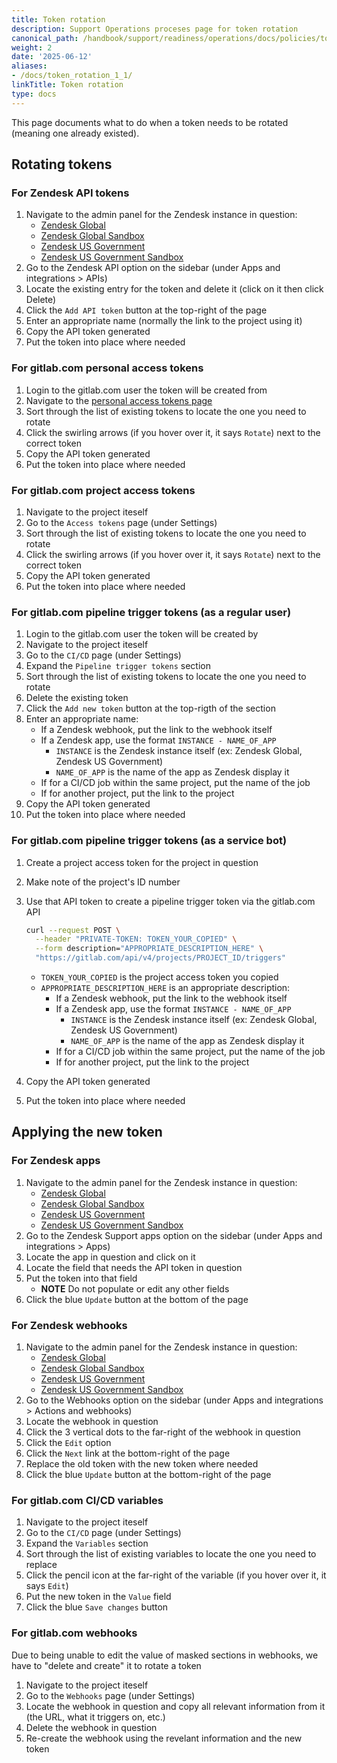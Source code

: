 ```yaml
---
title: Token rotation
description: Support Operations proceses page for token rotation
canonical_path: /handbook/support/readiness/operations/docs/policies/token_rotation
weight: 2
date: '2025-06-12'
aliases:
- /docs/token_rotation_1_1/
linkTitle: Token rotation
type: docs
---
```


This page documents what to do when a token needs to be rotated (meaning one
already existed).

## Rotating tokens

### For Zendesk API tokens

1. Navigate to the admin panel for the Zendesk instance in question:
   - [Zendesk Global](https://gitlab.zendesk.com/admin)
   - [Zendesk Global Sandbox](https://gitlab1707170878.zendesk.com/admin)
   - [Zendesk US Government](https://gitlab-federal-support.zendesk.com/admin)
   - [Zendesk US Government Sandbox](https://gitlabfederalsupport1585318082.zendesk.com/admin)
1. Go to the Zendesk API option on the sidebar (under Apps and integrations >
   APIs)
1. Locate the existing entry for the token and delete it (click on it then
   click Delete)
1. Click the `Add API token` button at the top-right of the page
1. Enter an appropriate name (normally the link to the project using it)
1. Copy the API token generated
1. Put the token into place where needed

### For gitlab.com personal access tokens

1. Login to the gitlab.com user the token will be created from
1. Navigate to the
   [personal access tokens page](https://gitlab.com/-/user_settings/personal_access_tokens)
1. Sort through the list of existing tokens to locate the one you need to rotate
1. Click the swirling arrows (if you hover over it, it says `Rotate`) next to
   the correct token
1. Copy the API token generated
1. Put the token into place where needed

### For gitlab.com project access tokens

1. Navigate to the project iteself
1. Go to the `Access tokens` page (under Settings)
1. Sort through the list of existing tokens to locate the one you need to rotate
1. Click the swirling arrows (if you hover over it, it says `Rotate`) next to
   the correct token
1. Copy the API token generated
1. Put the token into place where needed

### For gitlab.com pipeline trigger tokens (as a regular user)

1. Login to the gitlab.com user the token will be created by
1. Navigate to the project iteself
1. Go to the `CI/CD` page (under Settings)
1. Expand the `Pipeline trigger tokens` section
1. Sort through the list of existing tokens to locate the one you need to rotate
1. Delete the existing token
1. Click the `Add new token` button at the top-rigth of the section
1. Enter an appropriate name:
   - If a Zendesk webhook, put the link to the webhook itself
   - If a Zendesk app, use the format `INSTANCE - NAME_OF_APP`
     - `INSTANCE` is the Zendesk instance itself (ex: Zendesk Global, Zendesk US
       Government)
     - `NAME_OF_APP` is the name of the app as Zendesk display it
   - If for a CI/CD job within the same project, put the name of the job
   - If for another project, put the link to the project
1. Copy the API token generated
1. Put the token into place where needed

### For gitlab.com pipeline trigger tokens (as a service bot)

1. Create a project access token for the project in question
1. Make note of the project's ID number
1. Use that API token to create a pipeline trigger token via the gitlab.com API

   ```bash
   curl --request POST \
     --header "PRIVATE-TOKEN: TOKEN_YOUR_COPIED" \
     --form description="APPROPRIATE_DESCRIPTION_HERE" \
     "https://gitlab.com/api/v4/projects/PROJECT_ID/triggers"
   ```

   - `TOKEN_YOUR_COPIED` is the project access token you copied
   - `APPROPRIATE_DESCRIPTION_HERE` is an appropriate description:
     - If a Zendesk webhook, put the link to the webhook itself
     - If a Zendesk app, use the format `INSTANCE - NAME_OF_APP`
       - `INSTANCE` is the Zendesk instance itself (ex: Zendesk Global, Zendesk
         US Government)
       - `NAME_OF_APP` is the name of the app as Zendesk display it
     - If for a CI/CD job within the same project, put the name of the job
     - If for another project, put the link to the project
1. Copy the API token generated
1. Put the token into place where needed

## Applying the new token

### For Zendesk apps

1. Navigate to the admin panel for the Zendesk instance in question:
   - [Zendesk Global](https://gitlab.zendesk.com/admin)
   - [Zendesk Global Sandbox](https://gitlab1707170878.zendesk.com/admin)
   - [Zendesk US Government](https://gitlab-federal-support.zendesk.com/admin)
   - [Zendesk US Government Sandbox](https://gitlabfederalsupport1585318082.zendesk.com/admin)
1. Go to the Zendesk Support apps option on the sidebar (under Apps and
   integrations > Apps)
1. Locate the app in question and click on it
1. Locate the field that needs the API token in question
1. Put the token into that field
   - **NOTE** Do not populate or edit any other fields
1. Click the blue `Update` button at the bottom of the page

### For Zendesk webhooks

1. Navigate to the admin panel for the Zendesk instance in question:
   - [Zendesk Global](https://gitlab.zendesk.com/admin)
   - [Zendesk Global Sandbox](https://gitlab1707170878.zendesk.com/admin)
   - [Zendesk US Government](https://gitlab-federal-support.zendesk.com/admin)
   - [Zendesk US Government Sandbox](https://gitlabfederalsupport1585318082.zendesk.com/admin)
1. Go to the Webhooks option on the sidebar (under Apps and integrations >
   Actions and webhooks)
1. Locate the webhook in question
1. Click the 3 vertical dots to the far-right of the webhook in question
1. Click the `Edit` option
1. Click the `Next` link at the bottom-right of the page
1. Replace the old token with the new token where needed
1. Click the blue `Update` button at the bottom-right of the page

### For gitlab.com CI/CD variables

1. Navigate to the project iteself
1. Go to the `CI/CD` page (under Settings)
1. Expand the `Variables` section
1. Sort through the list of existing variables to locate the one you need to
   replace
1. Click the pencil icon at the far-right of the variable (if you hover over it,
   it says `Edit`)
1. Put the new token in the `Value` field
1. Click the blue `Save changes` button

### For gitlab.com webhooks

Due to being unable to edit the value of masked sections in webhooks, we have to
"delete and create" it to rotate a token

1. Navigate to the project iteself
1. Go to the `Webhooks` page (under Settings)
1. Locate the webhook in question and copy all relevant information from it (the
   URL, what it triggers on, etc.)
1. Delete the webhook in question
1. Re-create the webhook using the revelant information and the new token
